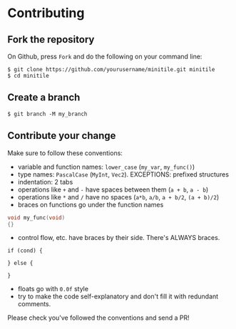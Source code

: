 # Contributing
## Fork the repository
On Github, press `Fork` and do the following on your command line:
```
$ git clone https://github.com/yourusername/minitile.git minitile
$ cd minitile
```

## Create a branch
```
$ git branch -M my_branch
```

## Contribute your change
Make sure to follow these conventions:
- variable and function names: `lower_case` (`my_var`, `my_func()`)
- type names: `PascalCase` (`MyInt`, `Vec2`). EXCEPTIONS: prefixed structures
- indentation: 2 tabs
- operations like `+` and `-` have spaces between them (`a + b`, `a - b`)
- operations like `*` and `/` have no spaces (`a*b`, `a/b`, `a + b/2`, `(a + b)/2`)
- braces on functions go under the function names
```c
void my_func(void)
{}
```

- control flow, etc. have braces by their side. There's ALWAYS braces.
```
if (cond) {

} else {

}
```
- floats go with `0.0f` style
- try to make the code self-explanatory and don't fill it with redundant comments.

Please check you've followed the conventions and send a PR!
